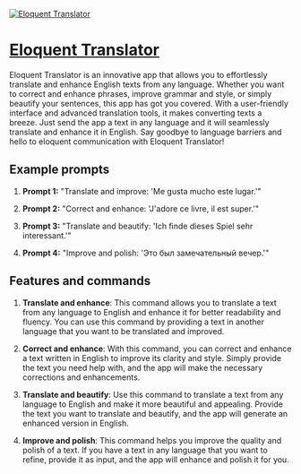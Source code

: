 [![Eloquent Translator](https://files.oaiusercontent.com/file-2GGV5nqizlRLbF83rshwbNeE?se=2123-10-18T03%3A57%3A32Z&sp=r&sv=2021-08-06&sr=b&rscc=max-age%3D31536000%2C%20immutable&rscd=attachment%3B%20filename%3D57891882-db02-41f2-8e14-5495ea8e85e8.png&sig=1oAGi9KRRLuoholpOrpeel5XDjkcPhlrim7/h9SBRwc%3D)](https://chat.openai.com/g/g-l92Di4GvM-eloquent-translator)

# [Eloquent Translator](https://chat.openai.com/g/g-l92Di4GvM-eloquent-translator)

Eloquent Translator is an innovative app that allows you to effortlessly translate and enhance English texts from any language. Whether you want to correct and enhance phrases, improve grammar and style, or simply beautify your sentences, this app has got you covered. With a user-friendly interface and advanced translation tools, it makes converting texts a breeze. Just send the app a text in any language and it will seamlessly translate and enhance it in English. Say goodbye to language barriers and hello to eloquent communication with Eloquent Translator!

## Example prompts

1. **Prompt 1:** "Translate and improve: 'Me gusta mucho este lugar.'"

2. **Prompt 2:** "Correct and enhance: 'J'adore ce livre, il est super.'"

3. **Prompt 3:** "Translate and beautify: 'Ich finde dieses Spiel sehr interessant.'"

4. **Prompt 4:** "Improve and polish: 'Это был замечательный вечер.'"

## Features and commands

1. **Translate and enhance**: This command allows you to translate a text from any language to English and enhance it for better readability and fluency. You can use this command by providing a text in another language that you want to be translated and improved.

2. **Correct and enhance**: With this command, you can correct and enhance a text written in English to improve its clarity and style. Simply provide the text you need help with, and the app will make the necessary corrections and enhancements.

3. **Translate and beautify**: Use this command to translate a text from any language to English and make it more beautiful and appealing. Provide the text you want to translate and beautify, and the app will generate an enhanced version in English.

4. **Improve and polish**: This command helps you improve the quality and polish of a text. If you have a text in any language that you want to refine, provide it as input, and the app will enhance and polish it for you.